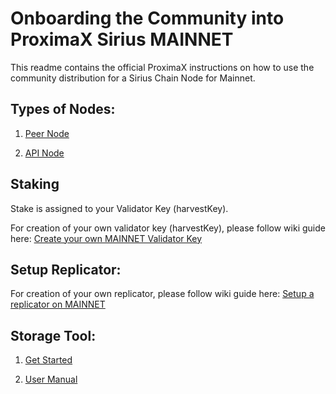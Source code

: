 # Onboarding the Community into ProximaX Sirius MAINNET

This readme contains the official ProximaX instructions on how to use the community distribution for a Sirius Chain Node for Mainnet.

## Types of Nodes:

1. [Peer Node](https://github.com/proximax-storage/community-onboarding/tree/master/docker-method)

2. [API Node](https://github.com/proximax-storage/community-onboarding/tree/master/docker-api)


## Staking
Stake is assigned to your Validator Key (harvestKey).

For creation of your own validator key (harvestKey), please follow wiki guide here:  [Create your own MAINNET Validator Key](https://github.com/proximax-storage/community-sirius-chain-onboarding/wiki/Create-your-MAINNET-Validator-Key-(harvestKey)-using-the-ProximaX-WALLET)


## Setup Replicator:
For creation of your own replicator, please follow wiki guide here:  [Setup a replicator on MAINNET](https://github.com/proximax-storage/xpx-mainnet-chain-onboarding/wiki/Setup-a-replicator-on-MAINNET)


## Storage Tool:

1. [Get Started](https://github.com/proximax-storage/xpx-testnet-chain-onboarding/tree/master/storage-tool#get-started)

2. [User Manual](https://github.com/proximax-storage/cpp-xpx-storage-user-app#user-manual)